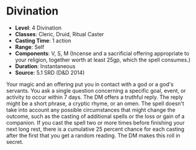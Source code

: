 # Divination

- **Level**: 4 Divination
- **Classes**: Cleric, Druid, Ritual Caster
- **Casting Time**: 1 action
- **Range**: Self
- **Components**: V, S, M (Incense and a sacrificial offering appropriate to your religion, together worth at least 25gp, which the spell consumes.)
- **Duration**: Instantaneous
- **Source**: 5.1 SRD (D&D 2014)

Your magic and an offering put you in contact with a god or a god's servants. You ask a single question concerning a specific goal, event, or activity to occur within 7 days. The DM offers a truthful reply. The reply might be a short phrase, a cryptic rhyme, or an omen. The spell doesn't take into account any possible circumstances that might change the outcome, such as the casting of additional spells or the loss or gain of a companion. If you cast the spell two or more times before finishing your next long rest, there is a cumulative 25 percent chance for each casting after the first that you get a random reading. The DM makes this roll in secret.

